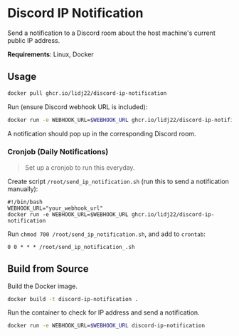 # Discord IP Notification
Send a notification to a Discord room about the host machine's current public IP address.

**Requirements**: Linux, Docker

## Usage
```sh
docker pull ghcr.io/lidj22/discord-ip-notification
```

Run (ensure Discord webhook URL is included):
```sh
docker run -e WEBHOOK_URL=$WEBHOOK_URL ghcr.io/lidj22/discord-ip-notification
```
A notification should pop up in the corresponding Discord room.

### Cronjob (Daily Notifications)
> Set up a cronjob to run this everyday.

Create script `/root/send_ip_notification.sh` (run this to send a notification manually):
```shell
#!/bin/bash
WEBHOOK_URL="your_webhook_url"
docker run -e WEBHOOK_URL=$WEBHOOK_URL ghcr.io/lidj22/discord-ip-notification
```
Run `chmod 700 /root/send_ip_notification.sh`, and add to `crontab`:
```
0 0 * * * /root/send_ip_notification_.sh
```

## Build from Source

Build the Docker image.
```sh
docker build -t discord-ip-notification .
```

Run the container to check for IP address and send a notification.
```sh
docker run -e WEBHOOK_URL=$WEBHOOK_URL discord-ip-notification
```
